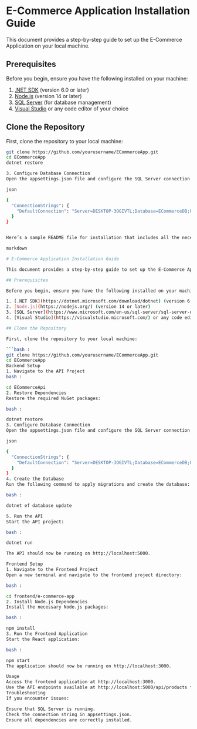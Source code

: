 # E-Commerce Application Installation Guide

This document provides a step-by-step guide to set up the E-Commerce Application on your local machine.

## Prerequisites

Before you begin, ensure you have the following installed on your machine:

1. [.NET SDK](https://dotnet.microsoft.com/download/dotnet) (version 6.0 or later)
2. [Node.js](https://nodejs.org/) (version 14 or later)
3. [SQL Server](https://www.microsoft.com/en-us/sql-server/sql-server-downloads) (for database management)
4. [Visual Studio](https://visualstudio.microsoft.com/) or any code editor of your choice

## Clone the Repository

First, clone the repository to your local machine:

```bash :
git clone https://github.com/yourusername/ECommerceApp.git
cd ECommerceApp
dotnet restore

3. Configure Database Connection
Open the appsettings.json file and configure the SQL Server connection string:

json

{
  "ConnectionStrings": {
    "DefaultConnection": "Server=DESKTOP-3OGIVTL;Database=ECommerceDB;User Id=sa;Password=admin@123;"
  }
}


Here’s a sample README file for installation that includes all the necessary commands and steps required to set up your E-Commerce Application project. You can modify it as needed based on your project specifics.

markdown

# E-Commerce Application Installation Guide

This document provides a step-by-step guide to set up the E-Commerce Application on your local machine.

## Prerequisites

Before you begin, ensure you have the following installed on your machine:

1. [.NET SDK](https://dotnet.microsoft.com/download/dotnet) (version 6.0 or later)
2. [Node.js](https://nodejs.org/) (version 14 or later)
3. [SQL Server](https://www.microsoft.com/en-us/sql-server/sql-server-downloads) (for database management)
4. [Visual Studio](https://visualstudio.microsoft.com/) or any code editor of your choice

## Clone the Repository

First, clone the repository to your local machine:

```bash :
git clone https://github.com/yourusername/ECommerceApp.git
cd ECommerceApp
Backend Setup
1. Navigate to the API Project
bash :

cd ECommerceApi
2. Restore Dependencies
Restore the required NuGet packages:

bash :

dotnet restore
3. Configure Database Connection
Open the appsettings.json file and configure the SQL Server connection string:

json

{
  "ConnectionStrings": {
    "DefaultConnection": "Server=DESKTOP-3OGIVTL;Database=ECommerceDB;User Id=sa;Password=admin@123;"
  }
}
4. Create the Database
Run the following command to apply migrations and create the database:

bash :

dotnet ef database update

5. Run the API
Start the API project:

bash :

dotnet run

The API should now be running on http://localhost:5000.

Frontend Setup
1. Navigate to the Frontend Project
Open a new terminal and navigate to the frontend project directory:

bash :

cd frontend/e-commerce-app
2. Install Node.js Dependencies
Install the necessary Node.js packages:

bash :

npm install
3. Run the Frontend Application
Start the React application:

bash :

npm start
The application should now be running on http://localhost:3000.

Usage
Access the frontend application at http://localhost:3000.
Use the API endpoints available at http://localhost:5000/api/products for CRUD operations.
Troubleshooting
If you encounter issues:

Ensure that SQL Server is running.
Check the connection string in appsettings.json.
Ensure all dependencies are correctly installed.